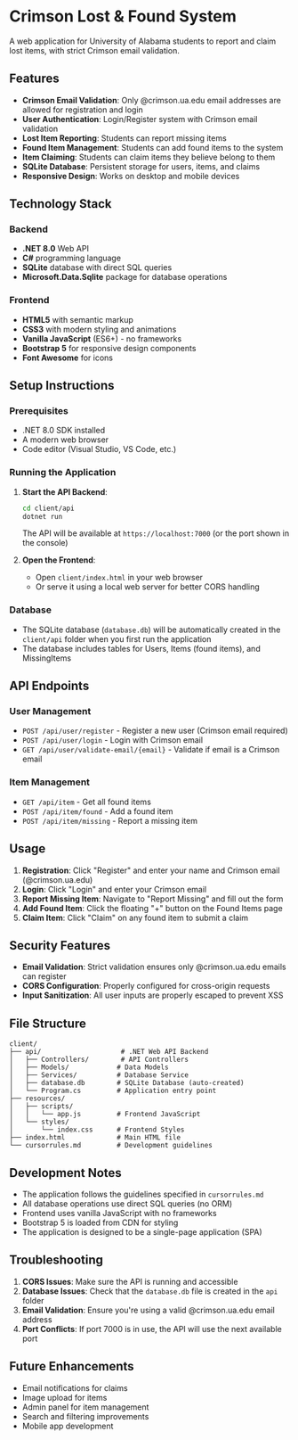 # Crimson Lost & Found System

A web application for University of Alabama students to report and claim lost items, with strict Crimson email validation.

## Features

- **Crimson Email Validation**: Only @crimson.ua.edu email addresses are allowed for registration and login
- **User Authentication**: Login/Register system with Crimson email validation
- **Lost Item Reporting**: Students can report missing items
- **Found Item Management**: Students can add found items to the system
- **Item Claiming**: Students can claim items they believe belong to them
- **SQLite Database**: Persistent storage for users, items, and claims
- **Responsive Design**: Works on desktop and mobile devices

## Technology Stack

### Backend
- **.NET 8.0** Web API
- **C#** programming language
- **SQLite** database with direct SQL queries
- **Microsoft.Data.Sqlite** package for database operations

### Frontend
- **HTML5** with semantic markup
- **CSS3** with modern styling and animations
- **Vanilla JavaScript** (ES6+) - no frameworks
- **Bootstrap 5** for responsive design components
- **Font Awesome** for icons

## Setup Instructions

### Prerequisites
- .NET 8.0 SDK installed
- A modern web browser
- Code editor (Visual Studio, VS Code, etc.)

### Running the Application

1. **Start the API Backend**:
   ```bash
   cd client/api
   dotnet run
   ```
   The API will be available at `https://localhost:7000` (or the port shown in the console)

2. **Open the Frontend**:
   - Open `client/index.html` in your web browser
   - Or serve it using a local web server for better CORS handling

### Database
- The SQLite database (`database.db`) will be automatically created in the `client/api` folder when you first run the application
- The database includes tables for Users, Items (found items), and MissingItems

## API Endpoints

### User Management
- `POST /api/user/register` - Register a new user (Crimson email required)
- `POST /api/user/login` - Login with Crimson email
- `GET /api/user/validate-email/{email}` - Validate if email is a Crimson email

### Item Management
- `GET /api/item` - Get all found items
- `POST /api/item/found` - Add a found item
- `POST /api/item/missing` - Report a missing item

## Usage

1. **Registration**: Click "Register" and enter your name and Crimson email (@crimson.ua.edu)
2. **Login**: Click "Login" and enter your Crimson email
3. **Report Missing Item**: Navigate to "Report Missing" and fill out the form
4. **Add Found Item**: Click the floating "+" button on the Found Items page
5. **Claim Item**: Click "Claim" on any found item to submit a claim

## Security Features

- **Email Validation**: Strict validation ensures only @crimson.ua.edu emails can register
- **CORS Configuration**: Properly configured for cross-origin requests
- **Input Sanitization**: All user inputs are properly escaped to prevent XSS

## File Structure

```
client/
├── api/                    # .NET Web API Backend
│   ├── Controllers/        # API Controllers
│   ├── Models/            # Data Models
│   ├── Services/          # Database Service
│   ├── database.db        # SQLite Database (auto-created)
│   └── Program.cs         # Application entry point
├── resources/
│   ├── scripts/
│   │   └── app.js         # Frontend JavaScript
│   └── styles/
│       └── index.css      # Frontend Styles
├── index.html             # Main HTML file
└── cursorrules.md         # Development guidelines
```

## Development Notes

- The application follows the guidelines specified in `cursorrules.md`
- All database operations use direct SQL queries (no ORM)
- Frontend uses vanilla JavaScript with no frameworks
- Bootstrap 5 is loaded from CDN for styling
- The application is designed to be a single-page application (SPA)

## Troubleshooting

1. **CORS Issues**: Make sure the API is running and accessible
2. **Database Issues**: Check that the `database.db` file is created in the `api` folder
3. **Email Validation**: Ensure you're using a valid @crimson.ua.edu email address
4. **Port Conflicts**: If port 7000 is in use, the API will use the next available port

## Future Enhancements

- Email notifications for claims
- Image upload for items
- Admin panel for item management
- Search and filtering improvements
- Mobile app development

